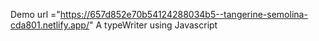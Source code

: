 Demo url ="https://657d852e70b54124288034b5--tangerine-semolina-cda801.netlify.app/"
A typeWriter using Javascript
